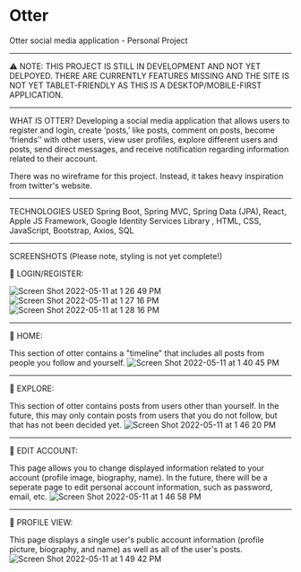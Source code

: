 # Otter
Otter social media application - Personal Project

- - - - - - - - - - -
⚠️ NOTE: THIS PROJECT IS STILL IN DEVELOPMENT AND NOT YET DELPOYED. THERE ARE CURRENTLY FEATURES MISSING AND THE SITE IS NOT YET TABLET-FRIENDLY AS THIS IS A DESKTOP/MOBILE-FIRST APPLICATION.
- - - - - - - - - - -
WHAT IS OTTER?
Developing a social media application that allows users to register and login, create ‘posts,’ like posts, comment on posts, become ‘friends’’ with other users, view user profiles, explore different users and posts, send direct messages, and receive notification regarding information related to their account.

There was no wireframe for this project. Instead, it takes heavy inspiration from twitter's website.

- - - - - - - - - - -
TECHNOLOGIES USED
Spring Boot, Spring MVC, Spring Data (JPA), React, Apple JS Framework, Google Identity Services Library , HTML, CSS, JavaScript, Bootstrap, Axios, SQL
- - - - - - - - - - -
SCREENSHOTS (Please note, styling is not yet complete!)

🔴 LOGIN/REGISTER:

![Screen Shot 2022-05-11 at 1 26 49 PM](https://user-images.githubusercontent.com/94810636/167910334-d13ad38e-03e3-4cb1-b2a5-4c399142b896.png)
![Screen Shot 2022-05-11 at 1 27 16 PM](https://user-images.githubusercontent.com/94810636/167910486-45d7a4d7-4ccc-4e53-8844-e48626aa107a.png)
![Screen Shot 2022-05-11 at 1 28 16 PM](https://user-images.githubusercontent.com/94810636/167910590-da0ceee8-2978-40fa-8e97-5ead387aa68a.png)

- - - - - - - - - - -
🔴 HOME:

This section of otter contains a "timeline" that includes all posts from people you follow and yourself.
![Screen Shot 2022-05-11 at 1 40 45 PM](https://user-images.githubusercontent.com/94810636/167912680-53c0e039-d333-4a9a-944f-a6c4648e553c.png)
- - - - - - - - - - -
🔴 EXPLORE:

This section of otter contains posts from users other than yourself. In the future, this may only contain posts from users that you do not follow, but that has not been decided yet.
![Screen Shot 2022-05-11 at 1 46 20 PM](https://user-images.githubusercontent.com/94810636/167913634-12635c89-c1c1-483b-99ef-ae0f2042dd37.png)
- - - - - - - - - - -
🔴 EDIT ACCOUNT:

This page allows you to change displayed information related to your account (profile image, biography, name). In the future, there will be a seperate page to edit personal account information, such as password, email, etc.
![Screen Shot 2022-05-11 at 1 46 58 PM](https://user-images.githubusercontent.com/94810636/167914022-744672d5-4454-4a00-b17d-d556420082b9.png)
- - - - - - - - - - -
🔴 PROFILE VIEW:

This page displays a single user's public account information (profile picture, biography, and name) as well as all of the user's posts.
![Screen Shot 2022-05-11 at 1 49 42 PM](https://user-images.githubusercontent.com/94810636/167914331-a01af13d-097a-4d99-9dcc-0407aec5bd68.png)



